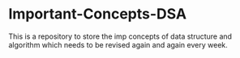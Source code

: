 # Important-Concepts-DSA
This is a repository to store the imp concepts of data structure and algorithm which needs to be revised again and again every week.
